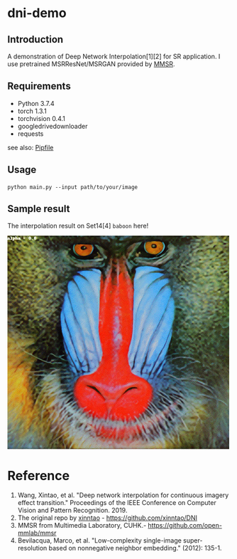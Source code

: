 # dni-demo
## Introduction
A demonstration of Deep Network Interpolation[1][2] for SR application.
I use pretrained MSRResNet/MSRGAN provided by [MMSR](https://github.com/open-mmlab/mmsr).

## Requirements
- Python 3.7.4
- torch 1.3.1
- torchvision 0.4.1
- googledrivedownloader
- requests

see also: [Pipfile](./Pipfile)

## Usage
```shell
python main.py --input path/to/your/image
```

## Sample result
The interpolation result on Set14[4] `baboon` here!

![](./outputs/baboon.gif)

# Reference
1. Wang, Xintao, et al. "Deep network interpolation for continuous imagery effect transition." Proceedings of the IEEE Conference on Computer Vision and Pattern Recognition. 2019.
1. The original repo by [xinntao](https://github.com/xinntao) - https://github.com/xinntao/DNI
1. MMSR from Multimedia Laboratory, CUHK.- https://github.com/open-mmlab/mmsr
1. Bevilacqua, Marco, et al. "Low-complexity single-image super-resolution based on nonnegative neighbor embedding." (2012): 135-1.